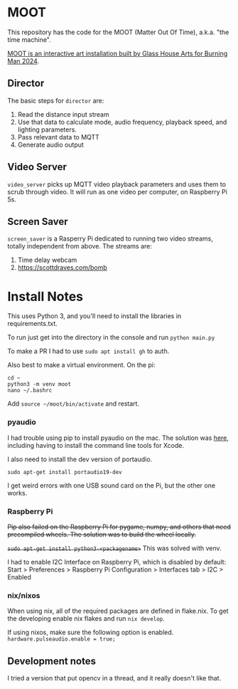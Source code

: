 # MOOT
This repository has the code for the MOOT (Matter Out Of Time), a.k.a. "the time machine".

[MOOT is an interactive art installation built by Glass House Arts for Burning Man 2024](https://www.deldiosglasshouse.com/moot).

## Director

The basic steps for `director` are:

1. Read the distance input stream
2. Use that data to calculate mode, audio frequency, playback speed, and lighting parameters.
3. Pass relevant data to MQTT
4. Generate audio output

## Video Server

`video_server` picks up MQTT video playback parameters and uses them to scrub through video.  It will run as one 
video per computer, on Raspberry Pi 5s.

## Screen Saver

`screen_saver` is a Rasperry Pi dedicated to running two video streams, totally independent from above. The streams are:

1. Time delay webcam
2. https://scottdraves.com/bomb


# Install Notes

This uses Python 3, and you'll need to install the libraries in requirements.txt.

To run just get into the directory in the console and run `python main.py`

To make a PR I had to use `sudo apt install gh` to auth.

Also best to make a virtual environment.  On the pi:

```
cd ~
python3 -m venv moot
nano ~/.bashrc
```
Add `source ~/moot/bin/activate` and restart.

### pyaudio

I had trouble using pip to install pyaudio on the mac.  The solution was [here](https://stackoverflow.com/questions/31236194/installing-pyaudio-for-python-3-on-os-x), including having to install the command line tools for Xcode.

I also need to install the dev version of portaudio.

`sudo apt-get install portaudio19-dev`

I get weird errors with one USB sound card on the Pi, but the other one works.

### Raspberry Pi

<s>Pip also failed on the Raspberry Pi for pygame, numpy, and others that need precompiled wheels.  The solution was to build the wheel locally.

`sudo apt-get install python3-<packagename>`</s> This was solved with venv.

I had to enable I2C Interface on Raspberry Pi, which is disabled by default: Start > Preferences > Raspberry Pi Configuration > Interfaces tab > I2C > Enabled

### nix/nixos
When using nix, all of the required packages are defined in flake.nix.  To get the developing enable nix flakes and run `nix develop`.

If using nixos, make sure the following option is enabled. `hardware.pulseaudio.enable = true;`

## Development notes

I tried a version that put opencv in a thread, and it really doesn't like that.
